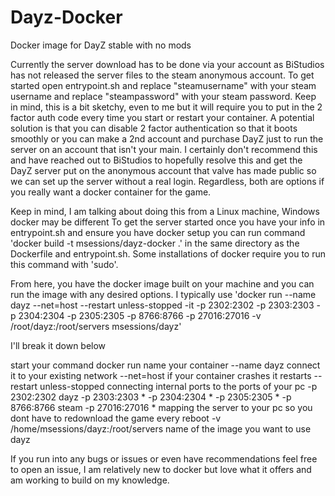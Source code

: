 # Dayz-Docker
Docker image for DayZ stable with no mods

Currently the server download has to be done via your account as BiStudios has not released the server files to the steam anonymous account.
To get started open entrypoint.sh and replace "steamusername" with your steam username and replace "steampassword" with your steam password. 
Keep in mind, this is a bit sketchy, even to me but it will require you to put in the 2 factor auth code every time you start or restart your container.
A potential solution is that you can disable 2 factor authentication so that it boots smoothly or you can make a 2nd account and purchase DayZ just to run the server on an account that isn't your main.
I certainly don't recommend this and have reached out to BiStudios to hopefully resolve this and get the DayZ server put on the anonymous account that valve has made public so we can set up the server without a real login.
Regardless, both are options if you really want a docker container for the game.


Keep in mind, I am talking about doing this from a Linux machine, Windows docker may be different
To get the server started once you have your info in entrypoint.sh and ensure you have docker setup you can run command 'docker build -t msessions/dayz-docker .' in the same directory as the Dockerfile and entrypoint.sh. 
Some installations of docker require you to run this command with 'sudo'.

From here, you have the docker image built on your machine and you can run the image with any desired options. 
I typically use 'docker run --name dayz --net=host --restart unless-stopped -it -p 2302:2302 -p 2303:2303 -p 2304:2304 -p 2305:2305 -p 8766:8766 -p 27016:27016 -v /root/dayz:/root/servers msessions/dayz'

I'll break it down below

start your command									docker run
name your container									--name dayz 
connect it to your existing network							--net=host
if your container crashes it restarts							--restart unless-stopped
connecting internal ports to the ports of your pc					-p 2302:2302		dayz
											-p 2303:2303		*
											-p 2304:2304		*
											-p 2305:2305		*
											-p 8766:8766		steam
											-p 27016:27016		*
mapping the server to your pc so you dont have to redownload the game every reboot	-v /home/msessions/dayz:/root/servers
name of the image you want to use							dayz


If you run into any bugs or issues or even have recommendations feel free to open an issue, I am relatively new to docker but love what it offers and am working to build on my knowledge.
